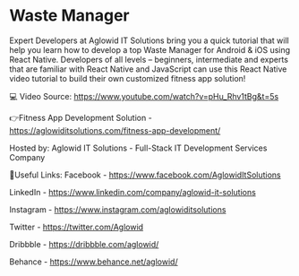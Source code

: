 # Waste Manager

Expert Developers at Aglowid IT Solutions bring you a quick tutorial that will help you learn how to develop a top Waste Manager for Android & iOS using React Native. Developers of all levels – beginners, intermediate and experts that are familiar with React Native and JavaScript can use this React Native video tutorial to build their own customized fitness app solution! 

💻 Video Source: https://www.youtube.com/watch?v=pHu_Rhv1tBg&t=5s

👉Fitness App Development Solution - https://aglowiditsolutions.com/fitness-app-development/

Hosted by:
Aglowid IT Solutions - 
Full-Stack IT Development Services Company

🔗Useful Links:
Facebook - https://www.facebook.com/AglowidItSolutions

LinkedIn - https://www.linkedin.com/company/aglowid-it-solutions

Instagram - https://www.instagram.com/aglowiditsolutions

Twitter - https://twitter.com/Aglowid

Dribbble - https://dribbble.com/aglowid/

Behance - https://www.behance.net/aglowid/
